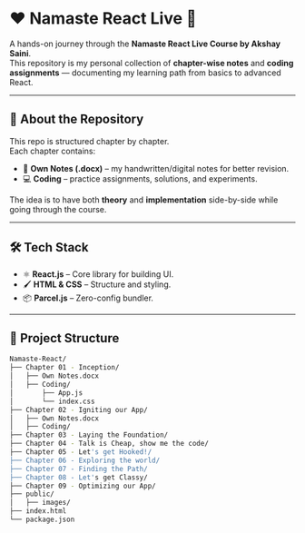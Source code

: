 # ❤️ Namaste React Live 🙏

A hands-on journey through the **Namaste React Live Course by Akshay Saini**.  
This repository is my personal collection of **chapter-wise notes** and **coding assignments** — documenting my learning path from basics to advanced React.

---

## 🚀 About the Repository
This repo is structured chapter by chapter.  
Each chapter contains:
- 📝 **Own Notes (.docx)** – my handwritten/digital notes for better revision.  
- 💻 **Coding** – practice assignments, solutions, and experiments.  

The idea is to have both **theory** and **implementation** side-by-side while going through the course.

---

## 🛠️ Tech Stack
- ⚛️ **React.js** – Core library for building UI.  
- 🖌️ **HTML & CSS** – Structure and styling.  
- 📦 **Parcel.js** – Zero-config bundler.  

---

## 🌱 Project Structure
```bash
Namaste-React/
├── Chapter 01 - Inception/
│   ├── Own Notes.docx
│   ├── Coding/
│       ├── App.js
│       └── index.css
├── Chapter 02 - Igniting our App/
│   ├── Own Notes.docx
│   ├── Coding/
├── Chapter 03 - Laying the Foundation/
├── Chapter 04 - Talk is Cheap, show me the code/
├── Chapter 05 - Let's get Hooked!/
├── Chapter 06 - Exploring the world/
├── Chapter 07 - Finding the Path/
├── Chapter 08 - Let's get Classy/
├── Chapter 09 - Optimizing our App/
├── public/
│   ├── images/
├── index.html
└── package.json
